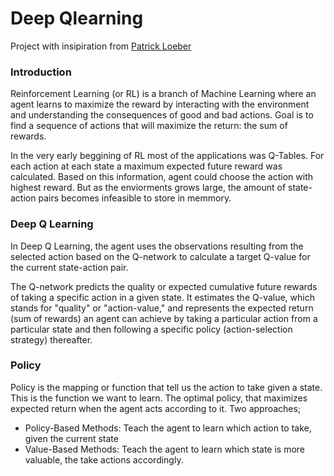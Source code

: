 # Deep Qlearning 

Project with insipiration from [Patrick Loeber](https://www.youtube.com/watch?v=L8ypSXwyBds&t=4261s&ab_channel=freeCodeCamp.org)

### Introduction 

Reinforcement Learning (or RL) is a branch of Machine Learning where an agent learns to maximize the reward by interacting with the environment and understanding the consequences of good and bad actions. Goal is to find a sequence of actions that will maximize the return: the sum of rewards. 

In the very early beggining of RL most of the applications was Q-Tables. For each action at each state a maximum expected future reward was calculated. Based on this information, agent could choose the action with highest reward. But as the enviorments grows large, the amount of state-action pairs becomes infeasible to store in memmory. 

### Deep Q Learning

In Deep Q Learning, the agent uses the observations resulting from the selected action based on the Q-network to calculate a target Q-value for the current state-action pair. 

The Q-network predicts the quality or expected cumulative future rewards of taking a specific action in a given state. It estimates the Q-value, which stands for "quality" or "action-value," and represents the expected return (sum of rewards) an agent can achieve by taking a particular action from a particular state and then following a specific policy (action-selection strategy) thereafter.


### Policy 
Policy is the mapping or function that tell us the action to take given a state. This is the function we want to learn. The optimal policy, that maximizes expected return when the agent acts according to it. Two approaches; 
- Policy-Based Methods: Teach the agent to learn which action to take, given the current state
- Value-Based Methods: Teach the agent to learn which state is more valuable, the take actions accordingly.






